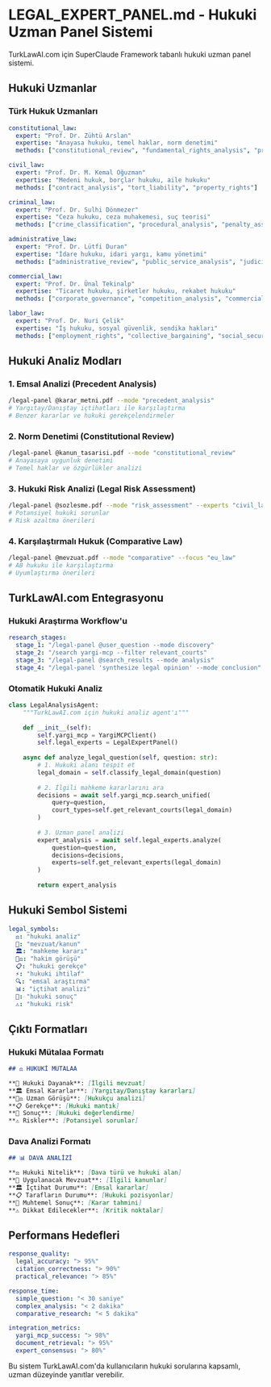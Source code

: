 # LEGAL_EXPERT_PANEL.md - Hukuki Uzman Panel Sistemi

TurkLawAI.com için SuperClaude Framework tabanlı hukuki uzman panel sistemi.

## Hukuki Uzmanlar

### Türk Hukuk Uzmanları
```yaml
constitutional_law:
  expert: "Prof. Dr. Zühtü Arslan"
  expertise: "Anayasa hukuku, temel haklar, norm denetimi"
  methods: ["constitutional_review", "fundamental_rights_analysis", "proportionality_test"]

civil_law:
  expert: "Prof. Dr. M. Kemal Oğuzman"  
  expertise: "Medeni hukuk, borçlar hukuku, aile hukuku"
  methods: ["contract_analysis", "tort_liability", "property_rights"]

criminal_law:
  expert: "Prof. Dr. Sulhi Dönmezer"
  expertise: "Ceza hukuku, ceza muhakemesi, suç teorisi"
  methods: ["crime_classification", "procedural_analysis", "penalty_assessment"]

administrative_law:
  expert: "Prof. Dr. Lütfi Duran"
  expertise: "İdare hukuku, idari yargı, kamu yönetimi"
  methods: ["administrative_review", "public_service_analysis", "judicial_control"]

commercial_law:
  expert: "Prof. Dr. Ünal Tekinalp"
  expertise: "Ticaret hukuku, şirketler hukuku, rekabet hukuku"
  methods: ["corporate_governance", "competition_analysis", "commercial_transactions"]

labor_law:
  expert: "Prof. Dr. Nuri Çelik"
  expertise: "İş hukuku, sosyal güvenlik, sendika hakları"
  methods: ["employment_rights", "collective_bargaining", "social_security"]
```

## Hukuki Analiz Modları

### 1. Emsal Analizi (Precedent Analysis)
```bash
/legal-panel @karar_metni.pdf --mode "precedent_analysis"
# Yargıtay/Danıştay içtihatları ile karşılaştırma
# Benzer kararlar ve hukuki gerekçelendirmeler
```

### 2. Norm Denetimi (Constitutional Review)
```bash
/legal-panel @kanun_tasarisi.pdf --mode "constitutional_review"
# Anayasaya uygunluk denetimi
# Temel haklar ve özgürlükler analizi
```

### 3. Hukuki Risk Analizi (Legal Risk Assessment)
```bash
/legal-panel @sozlesme.pdf --mode "risk_assessment" --experts "civil_law,commercial_law"
# Potansiyel hukuki sorunlar
# Risk azaltma önerileri
```

### 4. Karşılaştırmalı Hukuk (Comparative Law)
```bash
/legal-panel @mevzuat.pdf --mode "comparative" --focus "eu_law"
# AB hukuku ile karşılaştırma
# Uyumlaştırma önerileri
```

## TurkLawAI.com Entegrasyonu

### Hukuki Araştırma Workflow'u
```yaml
research_stages:
  stage_1: "/legal-panel @user_question --mode discovery"
  stage_2: "/search yargi-mcp --filter relevant_courts"  
  stage_3: "/legal-panel @search_results --mode analysis"
  stage_4: "/legal-panel 'synthesize legal opinion' --mode conclusion"
```

### Otomatik Hukuki Analiz
```python
class LegalAnalysisAgent:
    """TurkLawAI.com için hukuki analiz agent'ı"""
    
    def __init__(self):
        self.yargi_mcp = YargiMCPClient()
        self.legal_experts = LegalExpertPanel()
        
    async def analyze_legal_question(self, question: str):
        # 1. Hukuki alanı tespit et
        legal_domain = self.classify_legal_domain(question)
        
        # 2. İlgili mahkeme kararlarını ara
        decisions = await self.yargi_mcp.search_unified(
            query=question,
            court_types=self.get_relevant_courts(legal_domain)
        )
        
        # 3. Uzman panel analizi
        expert_analysis = await self.legal_experts.analyze(
            question=question,
            decisions=decisions,
            experts=self.get_relevant_experts(legal_domain)
        )
        
        return expert_analysis
```

## Hukuki Sembol Sistemi

```yaml
legal_symbols:
  ⚖️: "hukuki analiz"
  📜: "mevzuat/kanun"
  🏛️: "mahkeme kararı"  
  👨‍⚖️: "hakim görüşü"
  📋: "hukuki gerekçe"
  ⚡: "hukuki ihtilaf"
  🔍: "emsal araştırma"
  📊: "içtihat analizi"
  🎯: "hukuki sonuç"
  ⚠️: "hukuki risk"
```

## Çıktı Formatları

### Hukuki Mütalaa Formatı
```markdown
## ⚖️ HUKUKİ MÜTALAA

**📜 Hukuki Dayanak**: [İlgili mevzuat]
**🏛️ Emsal Kararlar**: [Yargıtay/Danıştay kararları]
**👨‍⚖️ Uzman Görüşü**: [Hukukçu analizi]
**📋 Gerekçe**: [Hukuki mantık]
**🎯 Sonuç**: [Hukuki değerlendirme]
**⚠️ Riskler**: [Potansiyel sorunlar]
```

### Dava Analizi Formatı
```markdown
## 📊 DAVA ANALİZİ

**⚖️ Hukuki Nitelik**: [Dava türü ve hukuki alan]
**📜 Uygulanacak Mevzuat**: [İlgili kanunlar]
**🏛️ İçtihat Durumu**: [Emsal kararlar]
**📋 Tarafların Durumu**: [Hukuki pozisyonlar]
**🎯 Muhtemel Sonuç**: [Karar tahmini]
**⚠️ Dikkat Edilecekler**: [Kritik noktalar]
```

## Performans Hedefleri

```yaml
response_quality:
  legal_accuracy: "> 95%"
  citation_correctness: "> 90%"
  practical_relevance: "> 85%"

response_time:
  simple_question: "< 30 saniye"
  complex_analysis: "< 2 dakika"
  comparative_research: "< 5 dakika"

integration_metrics:
  yargi_mcp_success: "> 98%"
  document_retrieval: "> 95%"
  expert_consensus: "> 80%"
```

Bu sistem TurkLawAI.com'da kullanıcıların hukuki sorularına kapsamlı, uzman düzeyinde yanıtlar verebilir.